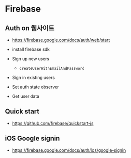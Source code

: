 # Firebase

## Auth on 웹사이트
- https://firebase.google.com/docs/auth/web/start
- install firebase sdk
- Sign up new users
  * `createUserWithEmailAndPassword`

- Sign in existing users
- Set auth state observer
- Get user data

## Quick start
- https://github.com/firebase/quickstart-js

## iOS Google signin
- https://firebase.google.com/docs/auth/ios/google-signin

